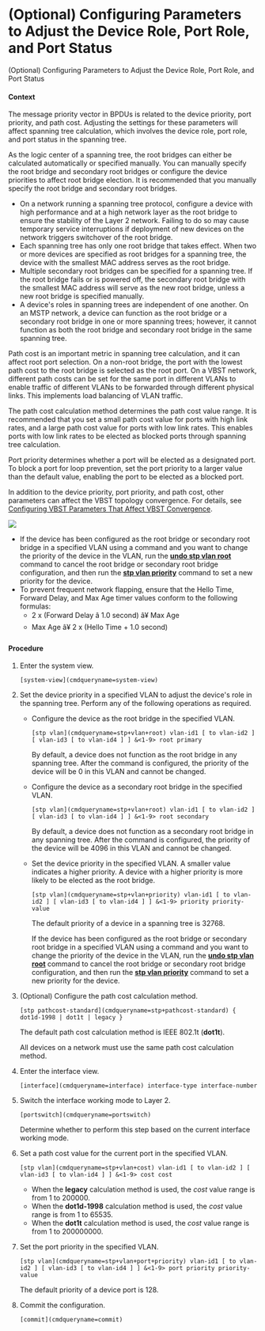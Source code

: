 (Optional) Configuring Parameters to Adjust the Device Role, Port Role, and Port Status
=======================================================================================

(Optional) Configuring Parameters to Adjust the Device Role, Port Role, and Port Status

#### Context

The message priority vector in BPDUs is related to the device priority, port priority, and path cost. Adjusting the settings for these parameters will affect spanning tree calculation, which involves the device role, port role, and port status in the spanning tree.

As the logic center of a spanning tree, the root bridges can either be calculated automatically or specified manually. You can manually specify the root bridge and secondary root bridges or configure the device priorities to affect root bridge election. It is recommended that you manually specify the root bridge and secondary root bridges.

* On a network running a spanning tree protocol, configure a device with high performance and at a high network layer as the root bridge to ensure the stability of the Layer 2 network. Failing to do so may cause temporary service interruptions if deployment of new devices on the network triggers switchover of the root bridge.
* Each spanning tree has only one root bridge that takes effect. When two or more devices are specified as root bridges for a spanning tree, the device with the smallest MAC address serves as the root bridge.
* Multiple secondary root bridges can be specified for a spanning tree. If the root bridge fails or is powered off, the secondary root bridge with the smallest MAC address will serve as the new root bridge, unless a new root bridge is specified manually.
* A device's roles in spanning trees are independent of one another. On an MSTP network, a device can function as the root bridge or a secondary root bridge in one or more spanning trees; however, it cannot function as both the root bridge and secondary root bridge in the same spanning tree.

Path cost is an important metric in spanning tree calculation, and it can affect root port selection. On a non-root bridge, the port with the lowest path cost to the root bridge is selected as the root port. On a VBST network, different path costs can be set for the same port in different VLANs to enable traffic of different VLANs to be forwarded through different physical links. This implements load balancing of VLAN traffic.

The path cost calculation method determines the path cost value range. It is recommended that you set a small path cost value for ports with high link rates, and a large path cost value for ports with low link rates. This enables ports with low link rates to be elected as blocked ports through spanning tree calculation.

Port priority determines whether a port will be elected as a designated port. To block a port for loop prevention, set the port priority to a larger value than the default value, enabling the port to be elected as a blocked port.

In addition to the device priority, port priority, and path cost, other parameters can affect the VBST topology convergence. For details, see [Configuring VBST Parameters That Affect VBST Convergence](galaxy_vbst_cfg_0013.html).

![](public_sys-resources/note_3.0-en-us.png) 

* If the device has been configured as the root bridge or secondary root bridge in a specified VLAN using a command and you want to change the priority of the device in the VLAN, run the [**undo stp vlan root**](cmdqueryname=stp+vlan+root) command to cancel the root bridge or secondary root bridge configuration, and then run the [**stp vlan priority**](cmdqueryname=stp+vlan+priority) command to set a new priority for the device.
* To prevent frequent network flapping, ensure that the Hello Time, Forward Delay, and Max Age timer values conform to the following formulas:
  + 2 x (Forward Delay â 1.0 second) â¥ Max Age
  + Max Age â¥ 2 x (Hello Time + 1.0 second)


#### Procedure

1. Enter the system view.
   
   
   ```
   [system-view](cmdqueryname=system-view)
   ```
2. Set the device priority in a specified VLAN to adjust the device's role in the spanning tree. Perform any of the following operations as required.
   
   
   * Configure the device as the root bridge in the specified VLAN.
     ```
     [stp vlan](cmdqueryname=stp+vlan+root) vlan-id1 [ to vlan-id2 ] [ vlan-id3 [ to vlan-id4 ] ] &<1-9> root primary
     ```
     
     By default, a device does not function as the root bridge in any spanning tree. After the command is configured, the priority of the device will be 0 in this VLAN and cannot be changed.
   * Configure the device as a secondary root bridge in the specified VLAN.
     ```
     [stp vlan](cmdqueryname=stp+vlan+root) vlan-id1 [ to vlan-id2 ] [ vlan-id3 [ to vlan-id4 ] ] &<1-9> root secondary
     ```
     
     By default, a device does not function as a secondary root bridge in any spanning tree. After the command is configured, the priority of the device will be 4096 in this VLAN and cannot be changed.
   * Set the device priority in the specified VLAN. A smaller value indicates a higher priority. A device with a higher priority is more likely to be elected as the root bridge.
     ```
     [stp vlan](cmdqueryname=stp+vlan+priority) vlan-id1 [ to vlan-id2 ] [ vlan-id3 [ to vlan-id4 ] ] &<1-9> priority priority-value
     ```
     
     The default priority of a device in a spanning tree is 32768.
     
     If the device has been configured as the root bridge or secondary root bridge in a specified VLAN using a command and you want to change the priority of the device in the VLAN, run the [**undo stp vlan root**](cmdqueryname=stp+vlan+root) command to cancel the root bridge or secondary root bridge configuration, and then run the [**stp vlan priority**](cmdqueryname=stp+vlan+priority) command to set a new priority for the device.
3. (Optional) Configure the path cost calculation method.
   
   
   ```
   [stp pathcost-standard](cmdqueryname=stp+pathcost-standard) { dot1d-1998 | dot1t | legacy }
   ```
   
   The default path cost calculation method is IEEE 802.1t (**dot1t**).
   
   All devices on a network must use the same path cost calculation method.
4. Enter the interface view.
   
   
   ```
   [interface](cmdqueryname=interface) interface-type interface-number
   ```
5. Switch the interface working mode to Layer 2.
   
   
   ```
   [portswitch](cmdqueryname=portswitch)
   ```
   
   Determine whether to perform this step based on the current interface working mode.
6. Set a path cost value for the current port in the specified VLAN.
   
   
   ```
   [stp vlan](cmdqueryname=stp+vlan+cost) vlan-id1 [ to vlan-id2 ] [ vlan-id3 [ to vlan-id4 ] ] &<1-9> cost cost
   ```
   
   
   * When the **legacy** calculation method is used, the *cost* value range is from 1 to 200000.
   * When the **dot1d-1998** calculation method is used, the *cost* value range is from 1 to 65535.
   * When the **dot1t** calculation method is used, the *cost* value range is from 1 to 200000000.
7. Set the port priority in the specified VLAN.
   
   
   ```
   [stp vlan](cmdqueryname=stp+vlan+port+priority) vlan-id1 [ to vlan-id2 ] [ vlan-id3 [ to vlan-id4 ] ] &<1-9> port priority priority-value
   ```
   
   The default priority of a device port is 128.
8. Commit the configuration.
   
   
   ```
   [commit](cmdqueryname=commit)
   ```
